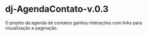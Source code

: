 # dj-AgendaContato-v.0.3

O projeto da agenda de contatos ganhou interações com links para visualização e paginação.
